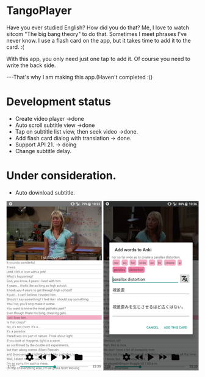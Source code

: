 # TangoPlayer
Have you ever studied English?
How did you do that?
Me, I love to watch sitcom "The big bang theory" to do that.
Sometimes I meet phrases I've never know.
I use a flash card on the app, but it takes time to add it to the card. :(

With this app, you only need just one tap to add it.
Of course you need to write the back side.

---That's why I am making this app.(Haven't completed :()

# Development status
- Create video player ->done
- Auto scroll subtitle view ->done
- Tap on subtitle list view, then seek video ->done.
- Add flash card dialog with translation -> done.
- Support API 21. -> doing
- Change subtitle delay.

# Under consideration.
- Auto download subtitle.

![Screeenshot](/screenshot.png)
